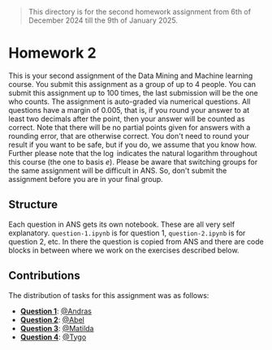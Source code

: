 > This directory is for the second homework assignment from 6th of December 2024 till the 9th of January 2025.

# Homework 2
This is your second assignment of the Data Mining and Machine learning course. You submit this assignment as a group of up to $4$ people. You can submit this assignment up to $100$ times, the last submission will be the one who counts. The assignment is auto-graded via numerical questions. All questions have a margin of $0.005$, that is, if you round your answer to at least two decimals after the point, then your answer will be counted as correct. Note that there will be no partial points given for answers with a rounding error, that are otherwise correct. You don't need to round your result if you want to be safe, but if you do, we assume that you know how. Further please note that the $\log$ indicates the natural logarithm throughout this course (the one to basis $e$). Please be aware that switching groups for the same assignment will be difficult in ANS. So, don't submit the assignment before you are in your final group. 

## Structure
Each question in ANS gets its own notebook. These are all very self explanatory. `question-1.ipynb` is for question $1$, `question-2.ipynb` is for question $2$, etc. In there the question is copied from ANS and there are code blocks in between where we work on the exercises described below.

## Contributions
The distribution of tasks for this assignment was as follows:
- [**Question 1**](./question-1.ipynb): [@Andras](https://github.com/BAndris2)
- [**Question 2**](./question-2.ipynb): [@Abel](https://github.com/GalambosAbel)
- [**Question 3**](./question-3.ipynb): [@Matilda](https://github.com/Matilda03)
- [**Question 4**](./question-4.ipynb): [@Tygo](http://redirects.tygo.van.den.hurk.dev/github/personal)
